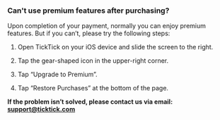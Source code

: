### Can't use premium features after purchasing?

Upon completion of your payment, normally you can enjoy premium features. But if you can’t, please try the following steps:

1. Open TickTick on your iOS device and slide the screen to the right.

2. Tap the gear-shaped icon in the upper-right corner.

3. Tap “Upgrade to Premium”.

4. Tap “Restore Purchases” at the bottom of the page.

**If the problem isn’t solved, please contact us via email: support@ticktick.com**

